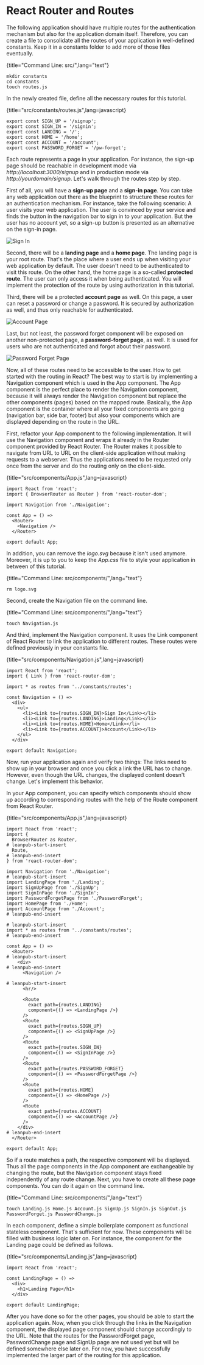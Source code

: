 # React Router and Routes

The following application should have multiple routes for the authentication mechanism but also for the application domain itself. Therefore, you can create a file to consolidate all the routes of your application in well-defined constants. Keep it in a constants folder to add more of those files eventually.

{title="Command Line: src/",lang="text"}
~~~~~~~~
mkdir constants
cd constants
touch routes.js
~~~~~~~~

In the newly created file, define all the necessary routes for this tutorial.

{title="src/constants/routes.js",lang=javascript}
~~~~~~~~
export const SIGN_UP = '/signup';
export const SIGN_IN = '/signin';
export const LANDING = '/';
export const HOME = '/home';
export const ACCOUNT = '/account';
export const PASSWORD_FORGET = '/pw-forget';
~~~~~~~~

Each route represents a page in your application. For instance, the sign-up page should be reachable in development mode via *http://localhost:3000/signup* and in production mode via *http://yourdomain/signup*. Let's walk through the routes step by step.

First of all, you will have a **sign-up page** and a **sign-in page**. You can take any web application out there as the blueprint to structure these routes for an authentication mechanism. For instance, take the following scenario: A user visits your web application. The user is convinced by your service and finds the button in the navigation bar to sign in to your application. But the user has no account yet, so a sign-up button is presented as an alternative on the sign-in page.

![Sign In](images/sign.jpg)

Second, there will be a **landing page** and a **home page**. The landing page is your root route. That's the place where a user ends up when visiting your web application by default. The user doesn't need to be authenticated to visit this route. On the other hand, the home page is a so-called **protected route**. The user can only access it when being authenticated. You will implement the protection of the route by using authorization in this tutorial.

Third, there will be a protected **account page** as well. On this page, a user can reset a password or change a password. It is secured by authorization as well, and thus only reachable for authenticated.

![Account Page](images/account.jpg)

Last, but not least, the password forget component will be exposed on another non-protected page, a **password-forget page**, as well. It is used for users who are not authenticated and forgot about their password.

![Password Forget Page](images/password-reset.jpg)

Now, all of these routes need to be accessible to the user. How to get started with the routing in React? The best way to start is by implementing a Navigation component which is used in the App component. The App component is the perfect place to render the Navigation component, because it will always render the Navigation component but replace the other components (pages) based on the mapped route. Basically, the App component is the container where all your fixed components are going (navigation bar, side bar, footer) but also your components which are displayed depending on the route in the URL.

First, refactor your App component to the following implementation. It will use the Navigation component and wraps it already in the Router component provided by React Router. The Router makes it possible to navigate from URL to URL on the client-side application without making requests to a webserver. Thus the applications need to be requested only once from the server and do the routing only on the client-side.

{title="src/components/App.js",lang=javascript}
~~~~~~~~
import React from 'react';
import { BrowserRouter as Router } from 'react-router-dom';

import Navigation from './Navigation';

const App = () =>
  <Router>
    <Navigation />
  </Router>

export default App;
~~~~~~~~

In addition, you can remove the *logo.svg* because it isn't used anymore. Moreover, it is up to you to keep the *App.css* file to style your application in between of this tutorial.

{title="Command Line: src/components/",lang="text"}
~~~~~~~~
rm logo.svg
~~~~~~~~

Second, create the Navigation file on the command line.

{title="Command Line: src/components/",lang="text"}
~~~~~~~~
touch Navigation.js
~~~~~~~~

And third, implement the Navigation component. It uses the Link component of React Router to link the application to different routes. These routes were defined previously in your constants file.

{title="src/components/Navigation.js",lang=javascript}
~~~~~~~~
import React from 'react';
import { Link } from 'react-router-dom';

import * as routes from '../constants/routes';

const Navigation = () =>
  <div>
    <ul>
      <li><Link to={routes.SIGN_IN}>Sign In</Link></li>
      <li><Link to={routes.LANDING}>Landing</Link></li>
      <li><Link to={routes.HOME}>Home</Link></li>
      <li><Link to={routes.ACCOUNT}>Account</Link></li>
    </ul>
  </div>

export default Navigation;
~~~~~~~~

Now, run your application again and verify two things: The links need to show up in your browser and once you click a link the URL has to change. However, even though the URL changes, the displayed content doesn't change. Let's implement this behavior.

In your App component, you can specify which components should show up according to corresponding routes with the help of the Route component from React Router.

{title="src/components/App.js",lang=javascript}
~~~~~~~~
import React from 'react';
import {
  BrowserRouter as Router,
# leanpub-start-insert
  Route,
# leanpub-end-insert
} from 'react-router-dom';

import Navigation from './Navigation';
# leanpub-start-insert
import LandingPage from './Landing';
import SignUpPage from './SignUp';
import SignInPage from './SignIn';
import PasswordForgetPage from './PasswordForget';
import HomePage from './Home';
import AccountPage from './Account';
# leanpub-end-insert

# leanpub-start-insert
import * as routes from '../constants/routes';
# leanpub-end-insert

const App = () =>
  <Router>
# leanpub-start-insert
    <div>
# leanpub-end-insert
      <Navigation />

# leanpub-start-insert
      <hr/>

      <Route
        exact path={routes.LANDING}
        component={() => <LandingPage />}
      />
      <Route
        exact path={routes.SIGN_UP}
        component={() => <SignUpPage />}
      />
      <Route
        exact path={routes.SIGN_IN}
        component={() => <SignInPage />}
      />
      <Route
        exact path={routes.PASSWORD_FORGET}
        component={() => <PasswordForgetPage />}
      />
      <Route
        exact path={routes.HOME}
        component={() => <HomePage />}
      />
      <Route
        exact path={routes.ACCOUNT}
        component={() => <AccountPage />}
      />
    </div>
# leanpub-end-insert
  </Router>

export default App;
~~~~~~~~

So if a route matches a path, the respective component will be displayed. Thus all the page components in the App component are exchangeable by changing the route, but the Navigation component stays fixed independently of any route change. Next, you have to create all these page components. You can do it again on the command line.

{title="Command Line: src/components/",lang="text"}
~~~~~~~~
touch Landing.js Home.js Account.js SignUp.js SignIn.js SignOut.js PasswordForget.js PasswordChange.js
~~~~~~~~

In each component, define a simple boilerplate component as functional stateless component. That's sufficient for now. These components will be filled with business logic later on. For instance, the component for the Landing page could be defined as follows.

{title="src/components/Landing.js",lang=javascript}
~~~~~~~~
import React from 'react';

const LandingPage = () =>
  <div>
    <h1>Landing Page</h1>
  </div>

export default LandingPage;
~~~~~~~~

After you have done so for the other pages, you should be able to start the application again. Now, when you click through the links in the Navigation component, the displayed page component should change accordingly to the URL. Note that the routes for the PasswordForget page, PasswordChange page and SignUp page are not used yet but will be defined somewhere else later on. For now, you have successfully implemented the larger part of the routing for this application.
